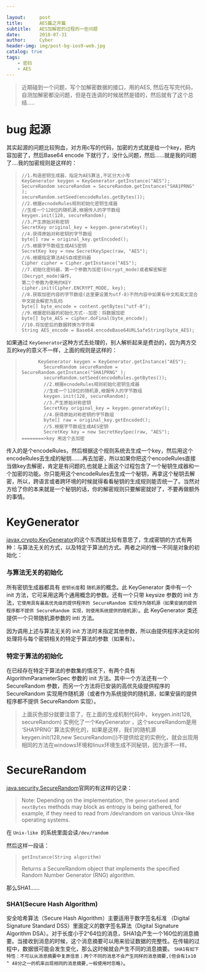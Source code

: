 ```yaml
---

layout:     post
title:      AES篇之开篇
subtitle:   AES加解密的过程的一些问题
date:       2018-07-31
author:     Cyber
header-img: img/post-bg-ios9-web.jpg
catalog: true
tags:
    - 密码
    - AES
---
```


> 近期碰到一个问题，写个加解密数据的接口，用的AES,  然后在写完代码，自测加解密都没问题，但是在连调的时候居然是错的，然后就有了这个总结.....



# bug 起源

其实起源的问题比较狗血，对方用c写的代码，加密的方式就是给一个key，把内容加密了，然后Base64 encode 下就行了，没什么问题，然后......就是我的问题了....我的加密规则是这样的：

>
>
>```
>//1.构造密钥生成器，指定为AES算法,不区分大小写
>KeyGenerator keygen = KeyGenerator.getInstance("AES");
>SecureRandom secureRandom = SecureRandom.getInstance("SHA1PRNG" );
>secureRandom.setSeed(encodeRules.getBytes());
> //2.根据ecnodeRules规则初始化密钥生成器
> //生成一个128位的随机源,根据传入的字节数组
> keygen.init(128, secureRandom);
> //3.产生原始对称密钥
> SecretKey original_key = keygen.generateKey();
>//4.获得原始对称密钥的字节数组
> byte[] raw = original_key.getEncoded();
>//5.根据字节数组生成AES密钥
>SecretKey key = new SecretKeySpec(raw, "AES");
>//6.根据指定算法AES自成密码器
>Cipher cipher = Cipher.getInstance("AES");
>//7.初始化密码器，第一个参数为加密(Encrypt_mode)或者解密解密(Decrypt_mode)操作，
> 第二个参数为使用的KEY
>cipher.init(Cipher.ENCRYPT_MODE, key);
>//8.获取加密内容的字节数组(这里要设置为utf-8)不然内容中如果有中文和英文混合中文就会解密为乱码
>byte[] byte_encode = content.getBytes("utf-8");
>//9.根据密码器的初始化方式--加密：将数据加密
> byte[] byte_AES = cipher.doFinal(byte_encode);
>//10.将加密后的数据转换为字符串
>String AES_encode = Base64.encodeBase64URLSafeString(byte_AES);
>```
>
>



如果通过 `KeyGenerator`这种方式去处理的，别人解析起来是费劲的，因为两方交互的key的意义不一样，上面的规则是这样的：

>
>
>             
>
>
>           KeyGenerator keygen = KeyGenerator.getInstance("AES");
>             SecureRandom secureRandom = SecureRandom.getInstance("SHA1PRNG" );
>             secureRandom.setSeed(encodeRules.getBytes());
>             //2.根据ecnodeRules规则初始化密钥生成器
>             //生成一个128位的随机源,根据传入的字节数组
>             keygen.init(128, secureRandom);
>             //3.产生原始对称密钥
>             SecretKey original_key = keygen.generateKey();
>             //4.获得原始对称密钥的字节数组
>             byte[] raw = original_key.getEncoded();
>             //5.根据字节数组生成AES密钥
>             SecretKey key = new SecretKeySpec(raw, "AES");  ========>key 用这个去加密
>
>

传入的是个encodeRules，然后根据这个规则系统去生成一个key，然后用这个encodeRules去生成的秘钥.......再去加密，所以如果你把这个encodeRules直接当做key去解密，肯定是有问题的,也就是上面这个过程包含了一个秘钥生成器和一个加密的功能。你只能用这个encodeRules去生成一个秘钥，再拿这个秘钥去解密，所以，跨语言或者跨环境的时候就得看看秘钥的生成规则能否统一了。当然对方给了你的本来就是一个秘钥的话，你的解密规则只要解密就好了，不要再做额外的事情。



# KeyGenerator

[javax.crypto.KeyGenerator](http://jszx-jxpt.cuit.edu.cn/JavaAPI/javax/crypto/KeyGenerator.html)的这个东西就比较有意思了，生成密钥的方式有两种：与算法无关的方式，以及特定于算法的方式。两者之间的惟一不同是对象的初始化：

###  与算法无关的初始化

所有密钥生成器都具有 `密钥长度`和 ` 随机源 `的概念。此 KeyGenerator 类中有一个 init 方法，它可采用这两个通用概念的参数。还有一个只带 keysize 参数的 init 方法，`它使用具有最高优先级的提供程序的 SecureRandom 实现作为随机源（如果安装的提供程序都不提供 SecureRandom 实现，则使用系统提供的随机源）`。此 KeyGenerator 类还提供一个只带随机源参数的 inti 方法。

因为调用上述与算法无关的 init 方法时未指定其他参数，所以由提供程序决定如何处理将与每个密钥相关的特定于算法的参数（如果有）。

### 特定于算法的初始化

在已经存在特定于算法的参数集的情况下，有两个具有 AlgorithmParameterSpec 参数的 init 方法。其中一个方法还有一个 SecureRandom 参数，而另一个方法将已安装的高优先级提供程序的 SecureRandom 实现用作随机源（或者作为系统提供的随机源，如果安装的提供程序都不提供 SecureRandom 实现）。

>  
>
> 上面灰色部分就要注意了，在上面的生成机制代码中，  keygen.init(128, secureRandom) 实例化了一个KeyGenerator ，这个secureRandom是用 ‘SHA1PRNG‘ 算法实例化的，如果是这样，我们的随机源keygen.init(128,new SecureRandom())不提供给定的实例化，就会出现用相同的方法在windows环境和linux环境生成不同秘钥，因为源不一样。
>
>

# SecureRandom

[java.security.SecureRandom](https://docs.oracle.com/javase/8/docs/api/java/security/SecureRandom.html)官网的有这样的记录：

>
>
>Note: Depending on the implementation, the `generateSeed` and `nextBytes` methods may block as entropy is being gathered, for example, if they need to read from /dev/random on various Unix-like operating systems.
>
>

在 `Unix-like `的系统里面会读` /dev/random `

然后这样一段话：

> ```
> getInstance(String algorithm)
> ```
>
> Returns a SecureRandom object that implements the specified Random Number Generator (RNG) algorithm.
>
>

那么SHA1......

###  SHA1(Secure Hash Algorithm)

安全哈希算法（Secure Hash Algorithm）主要适用于数字签名标准 （Digital Signature Standard DSS）里面定义的数字签名算法（Digital Signature Algorithm DSA）。对于长度小于2^64位的消息，SHA1会产生一个160位的消息摘要。当接收到消息的时候，这个消息摘要可以用来验证数据的完整性。在传输的过程中，数据很可能会发生变化，那么这时候就会产生不同的消息摘要。 `SHA1有如下特性：不可以从消息摘要中复原信息；两个不同的消息不会产生同样的消息摘要,(但会有1x10 ^ 48分之一的机率出现相同的消息摘要,一般使用时忽略)`。

